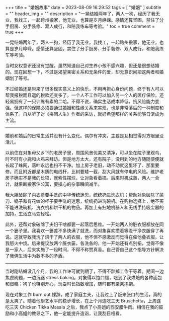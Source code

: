 +++
title = "婚姻故事"
date = 2023-08-09 16:29:52
tags = [
    "婚姻"
]
subtitle = ""
header_img = ""
description = "一晃结婚两年了，两人一狗，经历了我无业，我找工，一起跨州搬家，他无业，也算是岁月峥嵘。感情还算坚固，禁住了分手厨房、分手裝修、双人成行，和陪我练车等考验。"
toc = true
comment = true
+++

一晃结婚两年了，两人一狗，经历了我无业，我找工，一起跨州搬家，他无业，也算是岁月峥嵘。感情还算坚固，禁住了分手厨房、分手裝修、双人成行，和陪我练车等考验。

当时女权意识还没有觉醒，虽然知道自己对生养小孩不感兴趣，但还是很想结婚的。现在回想一下，不过是渴望亲密关系和无条件的爱，却无意识间把这两者和婚姻划了等号。

不过结婚还是带来了很多现实意义上的快乐，不用再担心身份问题，终于有人可以帮我报税而且退的税款还变多了，一个人不工作可以加入另一个人的医疗保险，还轻易拥有了一只训练有素的二哈。不得不说，确实生活成本降低，抗风险能力变强。但这样的保障必须要通过婚姻和性缘关系来实现，也是非常落后的一种制度和体系了。自从听了对《拼团人生》作者的采访，就好希望那样的关系能够日渐成为主流。

---

婚前和婚后的日常生活并没有什么变化。偶尔有冲突，主要是互相觉得对方眼里没活儿。

以前住在对象母父乡下的老房子里，周围风景优美又清净，可以坐在院子里观鸟，时不时有小鹿和火鸡来拜访。但是地方太大，还有院子，没用到的地方随随便便就长起了蛛网，落叶永远也扫不干净。加上房子老旧，动不动就这里坏了、那里要修。而且附近都是木质的电线杆，比树要矮一截，刮大风就有停电的风险。维护老房子确实不是我的长项，就索性摆烂，让对象看着搞。后来时机成熟，两人一合计，就果断搬家住公寓，要操心的杂事瞬间减半。

我大胆破除了内衣裤要手洗的中华传统迷思，统统扔进洗衣机；帮助对象破除了菜刀、锅子和有花纹的杯子要手洗的迷思，统统扔进洗碗机。在购物选择上，绝不买不能进洗碗机、洗衣机和烘干机的物品。再加上有扫地机器人和无线手持吸尘器的加持，生活立马变轻松。

此外，还帮对象破除了夫妇干啥都要一起落后思维。一开始两人的脏衣服都放在同一个篓子里。我喜欢一篓差不多快满了就洗，而对象喜欢攒着等没干净衣服穿了再说。这就导致我洗了烘干了两人的衣服，他不但不感激反而觉得在催他叠衣服，让我怒火中烧。后来提议放两个脏衣篓，各洗各的，他一开始还有点别扭，觉得不像是一家人，后来实施了一段时间，不得不称赞真香。自己管自己这个指导方针解决了我俩生活中为数不多的矛盾。

---

当时刚结婚没几个月，我的工作许可就到期了，不得不辞掉工作干等着。期间一边焦虑刷题，一边沉迷 stress baking。对象得以饱口福，吃到了我烘焙的各种面包和蛋糕；狗子也特别开心，玩耍时长指数增加，随时都有亲亲抱抱。

现在对象工作 burn out 裸辞，成了家庭主夫，让我过上了饭来张口的生活，真的是太爽了。随着他厨艺水平的稳步增长，在上个月连吃三天 Bruschetta，上周连吃三天 Chicken Tikka Masala 之后，我点了小高姐的西安腊牛肉。相信在我的鼓励和小高姐的教导之下，他一定能提升造诣，让我刮目相看。
